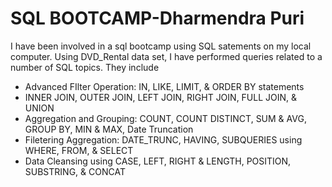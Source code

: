 # SQL BOOTCAMP-Dharmendra Puri
I have been involved in a sql bootcamp using SQL satements on my local computer. Using DVD_Rental data set, I have performed queries related to a number of SQL topics. They include

<ul>
<li>Advanced FIlter Operation: IN, LIKE,
LIMIT, & ORDER BY statements</li>
<li>INNER JOIN, OUTER JOIN, LEFT JOIN, RIGHT JOIN, FULL JOIN, & UNION</li>
<li>Aggregation and Grouping: COUNT, COUNT DISTINCT, SUM & AVG, GROUP BY, MIN & MAX,
Date Truncation</li>
<li>Filetering Aggregation: DATE_TRUNC, HAVING,
SUBQUERIES using WHERE, FROM, & SELECT</li>
<li>Data Cleansing using CASE, LEFT, RIGHT & LENGTH, POSITION, SUBSTRING, & CONCAT</li>
<ul>

